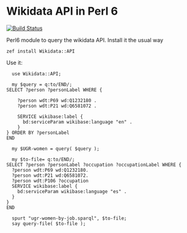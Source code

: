 # Wikidata API in Perl 6

[![Build Status](https://travis-ci.org/JJ/p6-wikidata-API.svg?branch=master)](https://travis-ci.org/JJ/p6-wikidata-API)

Perl6 module to query the wikidata API. Install it the usual way

    zef install Wikidata::API

Use it:

~~~
  use Wikidata::API;

  my $query = q:to/END/;
SELECT ?person ?personLabel WHERE {
  
    ?person wdt:P69 wd:Q1232180 . 
    ?person wdt:P21 wd:Q6581072 . 
  
    SERVICE wikibase:label { 
      bd:serviceParam wikibase:language "en" .
    }
} ORDER BY ?personLabel
END

  my $UGR-women = query( $query );

  my $to-file= q:to/END/;
SELECT ?person ?personLabel ?occupation ?occupationLabel WHERE {
  ?person wdt:P69 wd:Q1232180. 
  ?person wdt:P21 wd:Q6581072.
  ?person wdt:P106 ?occupation
  SERVICE wikibase:label {				
    bd:serviceParam wikibase:language "es" .
  }
}
END

  spurt "ugr-women-by-job.sparql", $to-file;
  say query-file( $to-file );
~~~
  
